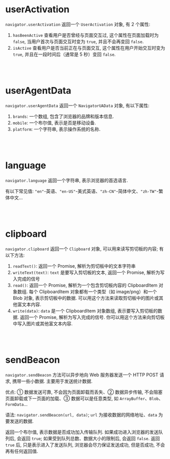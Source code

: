 # userActivation

`navigator.userActivation` 返回一个 `UserActivation` 对象, 有 2 个属性:

1.  `hasBeenActive` 查看用户是否曾经与页面交互过, 这个属性在页面加载时为 `false`, 当用户首次与页面交互时变为 `true`, 并且不会再变回 `false`.
2.  `isActive` 查看用户是否当前正在与页面交互, 这个属性在用户开始交互时变为 `true`, 并且在一段时间后（通常是 5 秒）变回 `false`.

<br><br>

# userAgentData

`navigator.userAgentData` 返回一个 `NavigatorUAData` 对象, 有以下属性:

1.  `brands`: 一个数组, 包含了浏览器的品牌和版本信息.
2.  `mobile`: 一个布尔值, 表示是否是移动设备.
3.  `platform`: 一个字符串, 表示操作系统的名称.

<br><br>

# language

`navigator.language` 返回一个字符串, 表示浏览器的首选语言.

有以下常见值: `"en"`-英语、`"en-US"`-美式英语、`"zh-CN"`-简体中文、`"zh-TW"`-繁体中文…

<br><br>

# clipboard

`navigator.clipboard` 返回一个 `Clipboard` 对象, 可以用来读写剪切板的内容; 有以下方法:

1.  `readText()`: 返回一个 Promise, 解析为剪切板中的文本字符串
2.  `writeText(text)`: `text` 是要写入剪切板的文本, 返回一个 Promise, 解析为写入完成的信号
3.  `read()`: 返回一个 Promise, 解析为一个包含剪切板内容的 ClipboardItem 对象数组. 每个 ClipboardItem 对象都有一个类型（如 image/png）和一个 Blob 对象, 表示剪切板中的数据. 可以用这个方法来读取剪切板中的图片或其他富文本内容.
4.  `write(data)`: `data` 是一个 ClipboardItem 对象数组, 表示要写入剪切板的数据. 返回一个 Promise, 解析为写入完成的信号. 你可以用这个方法来向剪切板中写入图片或其他富文本内容.

<br><br>

# sendBeacon

`navigator.sendBeacon` 方法可以异步地向 Web 服务器发送一个 HTTP POST 请求, 携带一些小数据. 主要用于发送统计数据.

优点: ① 数据发送可靠, 不会因为页面卸载而丢失、② 数据异步传输, 不会阻塞页面卸载或下一页面的加载、③ 数据可以是任意类型, 如 `ArrayBuffer`、`Blob`、`FormData`...

语法: `navigator.sendBeacon(url, data)`; `url` 为接收数据的网络地址、`data` 为要发送的数据.

返回一个布尔值, 表示数据是否成功加入传输队列. 如果成功进入浏览器的发送队列后, 会返回 `true`; 如果受到队列总数、数据大小的限制后, 会返回 `false`. 返回 `true` 后, 只是表示进入了发送队列, 浏览器会尽力保证发送成功, 但是否成功, 不会再有任何返回值.

<br><br>
